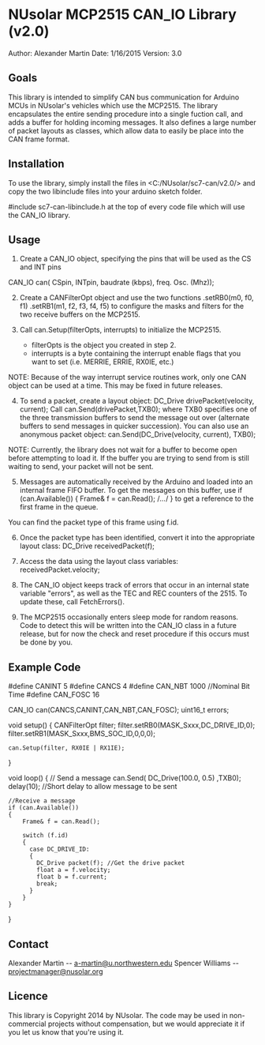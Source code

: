 NUsolar MCP2515 CAN_IO Library (v2.0)
==================================
Author: 	Alexander Martin
Date:		1/16/2015
Version:	3.0

Goals
-----
This library is intended to simplify CAN bus communication for Arduino MCUs in NUsolar's vehicles which use the MCP2515. The library encapsulates the entire sending procedure into a single fuction call, and adds a buffer for holding incoming messages. It also defines a large number of packet layouts as classes, which allow data to easily be place into the CAN frame format.

Installation
-----
To use the library, simply install the files in <C:/NUsolar/sc7-can/v2.0/> and copy the two libinclude files into your arduino sketch folder. 

#include sc7-can-libinclude.h
at the top of every code file which will use the CAN_IO library.


Usage
-----
1. Create a CAN_IO object, specifying the pins that will be used as the CS and INT pins

  CAN_IO can( CSpin, INTpin, baudrate (kbps), freq. Osc. (Mhz));

2. Create a CANFilterOpt object and use the two functions
	.setRB0(m0, f0, f1)
	.setRB1(m1, f2, f3, f4, f5)
to configure the masks and filters for the two receive buffers on the MCP2515.

3. Call can.Setup(filterOpts, interrupts) to initialize the MCP2515.
	- filterOpts is the object you created in step 2.
	- interrupts is a byte containing the interrupt enable flags that you want to set (i.e. MERRIE, ERRIE, RX0IE, etc.)

NOTE: Because of the way interrupt service routines work, only one CAN object can be used at a time. This may be fixed in future releases.

4. To send a packet, create a layout object:
	DC_Drive drivePacket(velocity, current);
Call
	can.Send(drivePacket,TXB0);
where TXB0 specifies one of the three transmission buffers to send the message out over (alternate buffers to send messages in quicker succession).
You can also use an anonymous packet object:
	can.Send(DC_Drive(velocity, current), TXB0);

NOTE: Currently, the library does not wait for a buffer to become open before attempting to load it. If the buffer you are trying to send from is still waiting to send, your packet will not be sent.

5. Messages are automatically received by the Arduino and loaded into an internal frame FIFO buffer. To get the messages on this buffer, use
	if (can.Available()) {
		Frame& f = can.Read();
		/*...*/
	}
to get a reference to the first frame in the queue.

You can find the packet type of this frame using f.id.

6. Once the packet type has been identified, convert it into the appropriate layout class:
	DC_Drive receivedPacket(f);

7. Access the data using the layout class variables:
	receivedPacket.velocity;

8. The CAN_IO object keeps track of errors that occur in an internal state variable "errors", as well as the TEC and REC counters of the 2515. To update these, call FetchErrors().

9. The MCP2515 occasionally enters sleep mode for random reasons. Code to detect this will be written into the CAN_IO class in a future release, but for now the check and reset procedure if this occurs must be done by you.


Example Code
------------
#define CANINT 5
#define CANCS 4
#define CAN_NBT 1000  //Nominal Bit Time
#define CAN_FOSC 16

CAN_IO can(CANCS,CANINT,CAN_NBT,CAN_FOSC);
uint16_t errors;

void setup()
{
	CANFilterOpt filter;
	filter.setRB0(MASK_Sxxx,DC_DRIVE_ID,0);
	filter.setRB1(MASK_Sxxx,BMS_SOC_ID,0,0,0);

	can.Setup(filter, RX0IE | RX1IE);
}

void loop()
{
	// Send a message
	can.Send( DC_Drive(100.0, 0.5) ,TXB0);
	delay(10); //Short delay to allow message to be sent

	//Receive a message
	if (can.Available())
	{
		Frame& f = can.Read();
		
		switch (f.id)
		{
		  case DC_DRIVE_ID:
		  {
			DC_Drive packet(f); //Get the drive packet
			float a = f.velocity;
			float b = f.current;
			break;
		  }
		}
	}
}


Contact
-------
Alexander Martin -- a-martin@u.northwestern.edu
Spencer Williams -- projectmanager@nusolar.org

Licence
-------
This library is Copyright 2014 by NUsolar. The code may be used in non-commercial projects without compensation, but we would appreciate it if you let us know that you're using it.